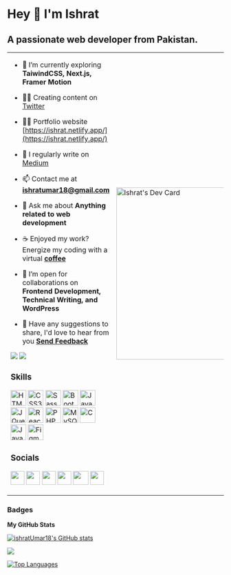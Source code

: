 Hey 👋 I'm Ishrat
=====================================

A passionate web developer from Pakistan.
----------------------------------------
<table style="border: none;">
<tr>
<td>

- 🌱 I’m currently exploring **TaiwindCSS, Next.js, Framer Motion**

- ✍🏻 Creating content on [Twitter](https://twitter.com/ishratUmar18)

- 👨‍💻 Portfolio website [https://ishrat.netlify.app/](https://ishrat.netlify.app/)

- 📝 I regularly write on [Medium](https://ishratumar.medium.com/)

- 📫 Contact me at **ishratumar18@gmail.com** 

- 💬 Ask me about **Anything related to web development**

- ☕ Enjoyed my work? Energize my coding with a virtual **[coffee](https://bmc.link/ishratUmar18)**
  
- 👯 I’m open for collaborations on **Frontend Development, Technical Writing, and WordPress**
  
- 🌟 Have any suggestions to share, I'd love to hear from you **[Send Feedback](https://tally.so/r/meDa6O)**

<a href="https://www.twitter.com/ishratUmar18" target="_blank" rel="noreferrer"><img 
src="https://img.shields.io/twitter/follow/ishratUmar18?logo=twitter&style=for-the-badge&color=0891b2&labelColor=1c1917"/></a>
<a href="https://www.github.com/ishratUmar18" target="_blank" rel="noreferrer"><img
src="https://img.shields.io/github/followers/ishratUmar18?logo=github&style=for-the-badge&color=0891b2&labelColor=1c1917" /></a>

### Skills

<p align="left">
<a href="https://developer.mozilla.org/en-US/docs/Glossary/HTML5" target="_blank" rel="noreferrer"><img src="https://raw.githubusercontent.com/danielcranney/readme-generator/main/public/icons/skills/html5-colored.svg" width="36" height="36" alt="HTML5" /></a>
<a href="https://www.w3.org/TR/CSS/#css" target="_blank" rel="noreferrer"><img src="https://raw.githubusercontent.com/danielcranney/readme-generator/main/public/icons/skills/css3-colored.svg" width="36" height="36" alt="CSS3" /></a>
<a href="https://sass-lang.com/" target="_blank" rel="noreferrer"><img src="https://raw.githubusercontent.com/danielcranney/readme-generator/main/public/icons/skills/sass-colored.svg" width="36" height="36" alt="Sass" /></a>
<a href="https://getbootstrap.com/" target="_blank" rel="noreferrer"><img src="https://raw.githubusercontent.com/danielcranney/readme-generator/main/public/icons/skills/bootstrap-colored.svg" width="36" height="36" alt="Bootstrap" /></a>
<a href="https://developer.mozilla.org/en-US/docs/Web/JavaScript" target="_blank" rel="noreferrer"><img src="https://raw.githubusercontent.com/danielcranney/readme-generator/main/public/icons/skills/javascript-colored.svg" width="36" height="36" alt="Javascript" /></a>
<a href="https://jquery.com/" target="_blank" rel="noreferrer"><img src="https://raw.githubusercontent.com/danielcranney/readme-generator/main/public/icons/skills/jquery-colored.svg" width="36" height="36" alt="JQuery" /></a>
<a href="https://reactjs.org/" target="_blank" rel="noreferrer"><img src="https://raw.githubusercontent.com/danielcranney/readme-generator/main/public/icons/skills/react-colored.svg" width="36" height="36" alt="React" /></a>
<a href="https://www.php.net/" target="_blank" rel="noreferrer"><img src="https://raw.githubusercontent.com/danielcranney/readme-generator/main/public/icons/skills/php-colored.svg" width="36" height="36" alt="PHP" /></a>
<a href="https://www.mysql.com/" target="_blank" rel="noreferrer"><img src="https://raw.githubusercontent.com/danielcranney/readme-generator/main/public/icons/skills/mysql-colored.svg" width="36" height="36" alt="MySQL" /></a>
<a href="https://docs.microsoft.com/en-us/cpp/?view=msvc-170" target="_blank" rel="noreferrer"><img src="https://raw.githubusercontent.com/danielcranney/readme-generator/main/public/icons/skills/c-colored.svg" width="36" height="36" alt="C" /></a>
<a href="https://www.oracle.com/java/" target="_blank" rel="noreferrer"><img src="https://raw.githubusercontent.com/danielcranney/readme-generator/main/public/icons/skills/java-colored.svg" width="36" height="36" alt="Java" /></a>
<a href="https://www.figma.com/" target="_blank" rel="noreferrer"><img src="https://raw.githubusercontent.com/danielcranney/readme-generator/main/public/icons/skills/figma-colored.svg" width="36" height="36" alt="Figma" /></a>
</p>


### Socials


<p align="left"> 
<a href="https://www.twitter.com/ishratUmar18" target="_blank" rel="noreferrer"><img src="https://raw.githubusercontent.com/danielcranney/readme-generator/main/public/icons/socials/twitter.svg" width="32" height="32" /></a> 
<a href="https://www.instagram.com/ishratumar18/" target="_blank" rel="noreferrer"><img src="https://upload.wikimedia.org/wikipedia/commons/thumb/a/a5/Instagram_icon.png/2048px-Instagram_icon.png" width="32" height="32" /></a> 
<a href="https://www.codepen.io/ishratUmar18" target="_blank" rel="noreferrer"><img src="https://seeklogo.com/images/C/codepen-logo-1B85489666-seeklogo.com.png" width="32" height="32" /></a>
<a href="https://hashnode.com/@ishratUmar18" target="_blank" rel="noreferrer"><img src="https://raw.githubusercontent.com/danielcranney/readme-generator/main/public/icons/socials/hashnode.svg" width="32" height="32" /></a>
<a href="https://ishratumar.medium.com/" target="_blank" rel="noreferrer"><img src="https://user-images.githubusercontent.com/36799589/96227773-3acc6080-0fb2-11eb-837f-f5026d472969.jpg" width="36" height="32" /></a>  
<a href="https://dev.to/ishratumar" target="_blank" rel="noreferrer"><img src="https://thepracticaldev.s3.amazonaws.com/i/78hs31fax49uwy6kbxyw.png" width="32" height="32" /></a></p>
</td>
<td>
<a href="https://app.daily.dev/ishratumar"><img src="https://github.com/ishratUmar18/ishratUmar18/blob/main/devcard.svg" width="400" alt="Ishrat's Dev Card"/></a>
</td>
</tr>
</table>


### Badges

<b>My GitHub Stats</b>

<a href="http://www.github.com/ishratUmar18"><img src="https://github-readme-stats.vercel.app/api?username=ishratUmar18&show_icons=true&hide=&count_private=true&title_color=14b8a6&text_color=ffffff&icon_color=0891b2&bg_color=1c1917&hide_border=true&show_icons=true" alt="ishratUmar18's GitHub stats" /></a>

<a href="http://www.github.com/ishratUmar18"><img src="https://github-readme-streak-stats.herokuapp.com/?user=ishratUmar18&stroke=ffffff&background=1c1917&ring=14b8a6&fire=14b8a6&currStreakNum=ffffff&currStreakLabel=14b8a6&sideNums=ffffff&sideLabels=ffffff&dates=ffffff&hide_border=true" /></a>

<a href="https://github.com/ishratUmar18" align="left"><img src="https://github-readme-stats.vercel.app/api/top-langs/?username=ishratUmar18&langs_count=10&title_color=14b8a6&text_color=ffffff&icon_color=0891b2&bg_color=1c1917&hide_border=true&locale=en&custom_title=Top%20%Languages" alt="Top Languages" /></a>
